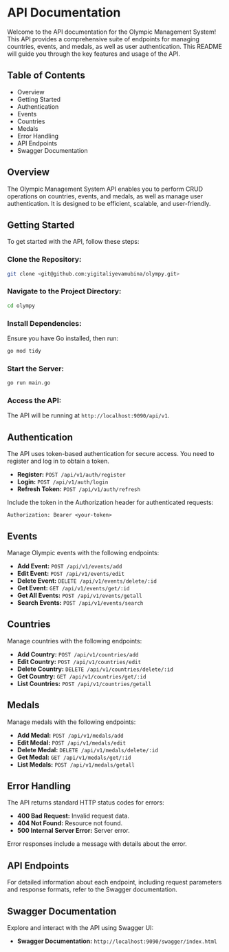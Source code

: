 # API Documentation

Welcome to the API documentation for the Olympic Management System! This API provides a comprehensive suite of endpoints for managing countries, events, and medals, as well as user authentication. This README will guide you through the key features and usage of the API.

## Table of Contents

- Overview
- Getting Started
- Authentication
- Events
- Countries
- Medals
- Error Handling
- API Endpoints
- Swagger Documentation

## Overview

The Olympic Management System API enables you to perform CRUD operations on countries, events, and medals, as well as manage user authentication. It is designed to be efficient, scalable, and user-friendly.

## Getting Started

To get started with the API, follow these steps:

### Clone the Repository:

```bash
git clone <git@github.com:yigitaliyevamubina/olympy.git>

```

### Navigate to the Project Directory:

```bash
cd olympy

```

### Install Dependencies:

Ensure you have Go installed, then run:

```bash
go mod tidy

```

### Start the Server:

```bash
go run main.go

```

### Access the API:

The API will be running at `http://localhost:9090/api/v1`.

## Authentication

The API uses token-based authentication for secure access. You need to register and log in to obtain a token.

- **Register:** `POST /api/v1/auth/register`
- **Login:** `POST /api/v1/auth/login`
- **Refresh Token:** `POST /api/v1/auth/refresh`

Include the token in the Authorization header for authenticated requests:

```
Authorization: Bearer <your-token>

```

## Events

Manage Olympic events with the following endpoints:

- **Add Event:** `POST /api/v1/events/add`
- **Edit Event:** `POST /api/v1/events/edit`
- **Delete Event:** `DELETE /api/v1/events/delete/:id`
- **Get Event:** `GET /api/v1/events/get/:id`
- **Get All Events:** `POST /api/v1/events/getall`
- **Search Events:** `POST /api/v1/events/search`

## Countries

Manage countries with the following endpoints:

- **Add Country:** `POST /api/v1/countries/add`
- **Edit Country:** `POST /api/v1/countries/edit`
- **Delete Country:** `DELETE /api/v1/countries/delete/:id`
- **Get Country:** `GET /api/v1/countries/get/:id`
- **List Countries:** `POST /api/v1/countries/getall`

## Medals

Manage medals with the following endpoints:

- **Add Medal:** `POST /api/v1/medals/add`
- **Edit Medal:** `POST /api/v1/medals/edit`
- **Delete Medal:** `DELETE /api/v1/medals/delete/:id`
- **Get Medal:** `GET /api/v1/medals/get/:id`
- **List Medals:** `POST /api/v1/medals/getall`

## Error Handling

The API returns standard HTTP status codes for errors:

- **400 Bad Request:** Invalid request data.
- **404 Not Found:** Resource not found.
- **500 Internal Server Error:** Server error.

Error responses include a message with details about the error.

## API Endpoints

For detailed information about each endpoint, including request parameters and response formats, refer to the Swagger documentation.

## Swagger Documentation

Explore and interact with the API using Swagger UI:

- **Swagger Documentation:** `http://localhost:9090/swagger/index.html`
